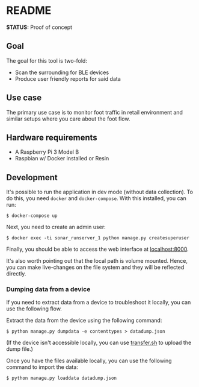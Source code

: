 # README

**STATUS:** Proof of concept

## Goal

The goal for this tool is two-fold:

 * Scan the surrounding for BLE devices
 * Produce user friendly reports for said data

## Use case

The primary use case is to monitor foot traffic in retail environment and similar setups where you care about the foot flow.

## Hardware requirements

 * A Raspberry Pi 3 Model B
 * Raspbian w/ Docker installed or Resin


## Development

It's possible to run the application in dev mode (without data collection). To do this, you need `docker` and `docker-compose`. With this installed, you can run:

```
$ docker-compose up
```

Next, you need to create an admin user:

```
$ docker exec -ti sonar_runserver_1 python manage.py createsuperuser
```

Finally, you should be able to access the web interface at [localhost:8000](http://localhost:8000).

It's also worth pointing out that the local path is volume mounted. Hence, you can make live-changes on the file system and they will be reflected directly.

### Dumping data from a device

If you need to extract data from a device to troubleshoot it locally, you can use the following flow.

Extract the data from the device using the following command:

```
$ python manage.py dumpdata -e contenttypes > datadump.json
```

(If the device isn't accessible locally, you can use [transfer.sh](https://www.transfer.sh) to upload the dump file.)

Once you have the files available locally, you can use the following command to import the data:

```
$ python manage.py loaddata datadump.json
```

